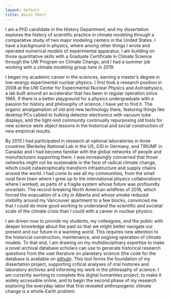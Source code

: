 ```yaml
---
layout: default
title: Devin Short
---
```


I am a PhD candidate in the History Department, and my dissertation explores the history of scientific practice in climate modeling through a comparative study of two major modeling centers in the United States. I have a background in physics, where among other things I wrote and operated numerical models of experimental apparatus. I am building on those quantitative skills with a Graduate Certificate in Climate Science through the UW Program on Climate Change, and I had a summer job working with a climate modeling group here in 2019.

I began my academic career in the sciences, earning a master’s degree in low-energy experimental nuclear physics. I first took a research position in 2008 at the UW Center for Experimental Nuclear Physics and Astrophysics, a lab built around an accelerator that has been in regular operation since 1965. If there is a better playground for a physics undergraduate with a passion for history and philosophy of science, I have yet to find it. The organic amalgamation of old and new technology there, featuring things like desktop PCs cabled to hulking detector electronics with vacuum tube displays, and the tight-knit community continually repurposing old tools for new science were object lessons in the historical and social construction of new empirical results.

By 2015 I had participated in research at national laboratories in three countries (Berkeley National Lab in the US, GSI in Germany, and TRIUMF in Canada) and I had become familiar with the global networks of people and manufacturers supporting them. I was increasingly concerned that those networks might not be sustainable in the face of radical climate change, which could catastrophically transform infrastructure and supply chains around the world. I had come to see all my communities, from the small rural farm town where I grew up to the international physics collaborations where I worked, as parts of a fragile system whose future was profoundly uncertain. The record-breaking North American wildfires of 2016, which forced the evacuation of a city in Alberta and whose smoke reduced visibility around my Vancouver apartment to a few blocks, convinced me that I could do more good working to understand the scientific and societal scale of the climate crisis than I could with a career in nuclear physics.

I am driven now to provide my students, my colleagues, and the public with deeper knowledge about the past so that we might better navigate our present and our future in a warming world. This requires new attention to the historical construction, maintenance, and ongoing operation of climate models. To that end, I am drawing on my multidisciplinary expertise to make a novel archival database scholars can use to generate historical research questions from the vast literature on planetary science (the code for the database is available on [github](https://github.com/shortorian/bibliograph)). This tool forms the foundation of my dissertation project, supporting critical analyses of oral histories and laboratory archives and informing my work in the philosophy of science. I am currently working to complete this digital humanities project, to make it widely accessible online, and to begin the second phase of my research exploring the everyday labor that first revealed anthropogenic climate change is a whole-Earth problem.
